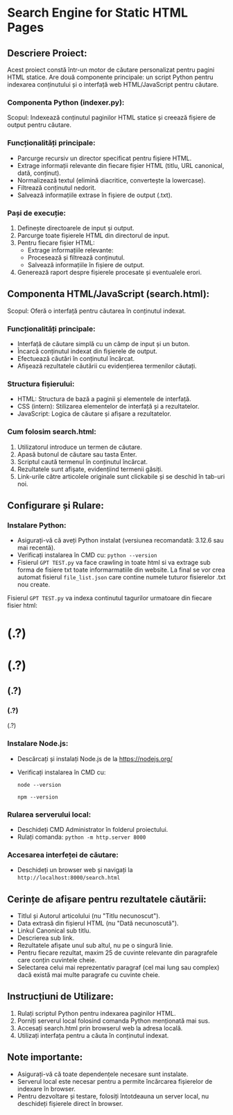 # Search Engine for Static HTML Pages

## Descriere Proiect:
Acest proiect constă într-un motor de căutare personalizat pentru pagini HTML statice. Are două componente principale: un script Python pentru indexarea conținutului și o interfață web HTML/JavaScript pentru căutare.

### Componenta Python (indexer.py):
Scopul: Indexează conținutul paginilor HTML statice și creează fișiere de output pentru căutare.

### Funcționalități principale:
- Parcurge recursiv un director specificat pentru fișiere HTML.
- Extrage informații relevante din fiecare fișier HTML (titlu, URL canonical, dată, conținut).
- Normalizează textul (elimină diacritice, convertește la lowercase).
- Filtrează conținutul nedorit.
- Salvează informațiile extrase în fișiere de output (.txt).

### Pași de execuție:
1. Definește directoarele de input și output.
2. Parcurge toate fișierele HTML din directorul de input.
3. Pentru fiecare fișier HTML:
   - Extrage informațiile relevante:
   - Procesează și filtrează conținutul.
   - Salvează informațiile în fișiere de output.
4. Generează raport despre fișierele procesate și eventualele erori.

## Componenta HTML/JavaScript (search.html):
Scopul: Oferă o interfață pentru căutarea în conținutul indexat.

### Funcționalități principale:
- Interfață de căutare simplă cu un câmp de input și un buton.
- Încarcă conținutul indexat din fișierele de output.
- Efectuează căutări în conținutul încărcat.
- Afișează rezultatele căutării cu evidențierea termenilor căutați.

### Structura fișierului:
- HTML: Structura de bază a paginii și elementele de interfață.
- CSS (intern): Stilizarea elementelor de interfață și a rezultatelor.
- JavaScript: Logica de căutare și afișare a rezultatelor.

### Cum folosim search.html:
1. Utilizatorul introduce un termen de căutare.
2. Apasă butonul de căutare sau tasta Enter.
3. Scriptul caută termenul în conținutul încărcat.
4. Rezultatele sunt afișate, evidențiind termenii găsiți.
5. Link-urile către articolele originale sunt clickabile și se deschid în tab-uri noi.

## Configurare și Rulare:

### Instalare Python:
- Asigurați-vă că aveți Python instalat (versiunea recomandată: 3.12.6 sau mai recentă).
- Verificați instalarea în CMD cu: `python --version`
- Fisierul `GPT TEST.py` va face crawling in toate html si va extrage sub forma de fisiere txt toate informarmatiile din website. La final se vor crea automat fisierul `file_list.json` care contine numele tuturor fisierelor .txt nou create.

Fisierul `GPT TEST.py` va indexa continutul tagurilor urmatoare din fiecare fisier html:

<title>(.*?)</title>
<link rel="canonical" href="(.?)" />
<meta name="description" content="(.?)">
<h1>(.?)</h1>
<h1 class="custom-h1" itemprop="name">(.?)</h1>
<h2 class="text_obisnuit2">(.?)</h2>
<h3 class="text_obisnuit2">(.?)</h3>
<p class="text_obisnuit">(.?)</p>

### Instalare Node.js:
- Descărcați și instalați Node.js de la https://nodejs.org/
- Verificați instalarea în CMD cu:

  `node --version`
  
  `npm --version`

### Rularea serverului local:
- Deschideți CMD Administrator în folderul proiectului.
- Rulați comanda: `python -m http.server 8000`

### Accesarea interfeței de căutare:
- Deschideți un browser web și navigați la `http://localhost:8000/search.html`

## Cerințe de afișare pentru rezultatele căutării:
- Titlul și Autorul articolului (nu "Titlu necunoscut").
- Data extrasă din fișierul HTML (nu "Dată necunoscută").
- Linkul Canonical sub titlu.
- Descrierea sub link.
- Rezultatele afișate unul sub altul, nu pe o singură linie.
- Pentru fiecare rezultat, maxim 25 de cuvinte relevante din paragrafele care conțin cuvintele cheie.
- Selectarea celui mai reprezentativ paragraf (cel mai lung sau complex) dacă există mai multe paragrafe cu cuvinte cheie.

## Instrucțiuni de Utilizare:
1. Rulați scriptul Python pentru indexarea paginilor HTML.
2. Porniți serverul local folosind comanda Python menționată mai sus.
3. Accesați search.html prin browserul web la adresa locală.
4. Utilizați interfața pentru a căuta în conținutul indexat.

## Note importante:
- Asigurați-vă că toate dependențele necesare sunt instalate.
- Serverul local este necesar pentru a permite încărcarea fișierelor de indexare în browser.
- Pentru dezvoltare și testare, folosiți întotdeauna un server local, nu deschideți fișierele direct în browser.
